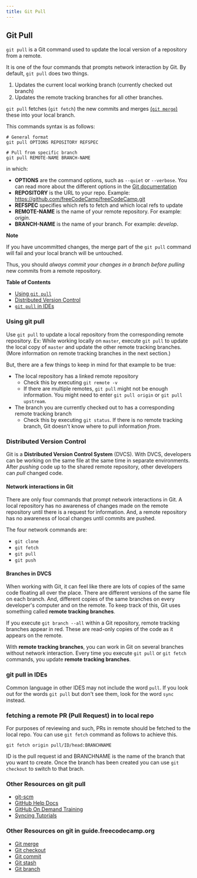 ```yaml
---
title: Git Pull
---
```

## Git Pull

`git pull` is a Git command used to update the local version of a repository from a remote. 

It is one of the four commands that prompts network interaction by Git. By default, `git pull` does two things.

1. Updates the current local working branch (currently checked out branch)
1. Updates the remote tracking branches for all other branches.

`git pull` fetches (`git fetch`) the new commits and merges <a href='https://guide.freecodecamp.org/git/git-merge' target='_blank' rel='nofollow'>(`git merge`)</a> these into your local branch.

This commands syntax is as follows:

```shell
# General format
git pull OPTIONS REPOSITORY REFSPEC

# Pull from specific branch
git pull REMOTE-NAME BRANCH-NAME
```

in which:

- **OPTIONS** are the command options, such as `--quiet` or `--verbose`. You can read more about the different options in the <a href='https://git-scm.com/docs/git-pull' target='_blank' rel='nofollow'>Git documentation</a>
- **REPOSITORY** is the URL to your repo. Example:  https://github.com/freeCodeCamp/freeCodeCamp.git
- **REFSPEC** specifies which refs to fetch and which local refs to update
- **REMOTE-NAME** is the name of your remote repository. For example: *origin*.
- **BRANCH-NAME** is the name of your branch. For example: *develop*.

**Note**

If you have uncommitted changes, the merge part of the `git pull` command will fail and your local branch will be untouched. 

Thus, you should *always commit your changes in a branch before pulling* new commits from a remote repository.

**Table of Contents**

- [Using `git pull`](#using-git-pull)
- [Distributed Version Control](#distributed-version-control)
- [`git pull` in IDEs](#git-pull-in-IDEs)

### Using git pull

Use `git pull` to update a local repository from the corresponding remote repository. Ex: While working locally on `master`, execute `git pull` to update the local copy of `master` and update the other remote tracking branches. (More information on remote tracking branches in the next section.) 

But, there are a few things to keep in mind for that example to be true: 
- The local repository has a linked remote repository
  - Check this by executing `git remote -v`
  - If there are multiple remotes, `git pull` might not be enough information. You might need to enter `git pull origin` or `git pull upstream`. 
- The branch you are currently checked out to has a corresponding remote tracking branch
  - Check this by executing `git status`. If there is no remote tracking branch, Git doesn't know where to pull information _from_. 
  
### Distributed Version Control
Git is a **Distributed Version Control System** (DVCS). With DVCS, developers can be working on the same file at the same time in separate environments. After _pushing_ code up to the shared remote repository, other developers can _pull_ changed code.

#### Network interactions in Git 
There are only four commands that prompt network interactions in Git. A local repository has no awareness of changes made on the remote repository until there is a request for information. And, a remote repository has no awareness of local changes until commits are pushed.

The four network commands are:
- `git clone`
- `git fetch`
- `git pull`
- `git push`

#### Branches in DVCS

When working with Git, it can feel like there are lots of copies of the same code floating all over the place. There are different versions of the same file on each branch. And, different copies of the same branches on every developer's computer and on the remote. To keep track of this, Git uses something called **remote tracking branches**. 

If you execute `git branch --all` within a Git repository, remote tracking branches appear in red. These are read-only copies of the code as it appears on the remote.

With **remote tracking branches**, you can work in Git on several branches without network interaction.  Every time you execute `git pull` or `git fetch` commands, you update **remote tracking branches**.


### git pull in IDEs
Common language in other IDES may not include the word `pull`. If you look out for the words `git pull` but don't see them, look for the word `sync` instead. 

### fetching a remote PR (Pull Request) in to local repo
For purposes of reviewing and such, PRs in remote should be fetched to the local repo. You can use `git fetch` command as follows to achieve this.

`git fetch origin pull/ID/head:BRANCHNAME`

ID is the pull request id and BRANCHNAME is the name of the branch that you want to create. Once the branch has been created you can use `git checkout` to switch to that brach.


### Other Resources on git pull
- <a href='https://git-scm.com/docs/git-pull' target='_blank' rel='nofollow'>git-scm</a>
- <a href='https://help.github.com/articles/fetching-a-remote/#pull' target='_blank' rel='nofollow'>GitHub Help Docs</a>
- <a href='https://services.github.com/on-demand/intro-to-github/create-pull-request' target='_blank' rel='nofollow'>GitHub On Demand Training</a>
- <a href='https://www.atlassian.com/git/tutorials/syncing' target='_blank' rel='nofollow'>Syncing Tutorials</a>

### Other Resources on git in guide.freecodecamp.org
- [Git merge](../git-merge/index.md)
- [Git checkout](../git-checkout/index.md)
- [Git commit](../git-commit/index.md)
- [Git stash](../git-stash/index.md)
- [Git branch](../git-branch/index.md)
